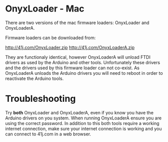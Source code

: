 OnyxLoader - Mac
================

There are two versions of the mac firmware loaders: OnyxLoader and OnyxLoaderA.

Firmware loaders can be downloaded from:

http://41j.com/OnyxLoader.zip
http://41j.com/OnyxLoaderA.zip

They are functionaly identical, however OnyxLoaderA will unload FTDI drivers as used by the Arduino and other tools.
Unfortunately these drivers and the drivers used by this firmware loader can not co-exist. As OnyxLoaderA unloads the
Arduino drivers you will need to reboot in order to reactivate the Arduino tools.


Troubleshooting
===============

Try **both** OnyxLoader and OnyxLoaderA, even if you know you have the Arduino drivers on you system. When running
OnyxLoaderA ensure you are using the correct password. In addition to this both tools require a working internet
connection, make sure your internet connection is working and you can connect to 41j.com in a web browser.
